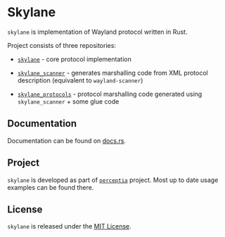 Skylane
=======

`skylane` is implementation of Wayland protocol written in Rust.

Project consists of three repositories:

 - [`skylane`](https://github.com/perceptia/skylane) - core protocol implementation

 - [`skylane_scanner`](https://github.com/perceptia/skylane_scanner) - generates marshalling code
   from XML protocol description (equivalent to `wayland-scanner`)

 - [`skylane_protocols`](https://github.com/perceptia/skylane_protocols) - protocol marshalling code
   generated using `skylane_scanner` + some glue code

Documentation
-------------

Documentation can be found on [docs.rs](https://docs.rs/skylane).

Project
-------

`skylane` is developed as part of [`perceptia`](https://github.com/perceptia/perceptia) project.
Most up to date usage examples can be found there.

License
-------

`skylane` is released under the [MIT License](https://opensource.org/licenses/MIT).
